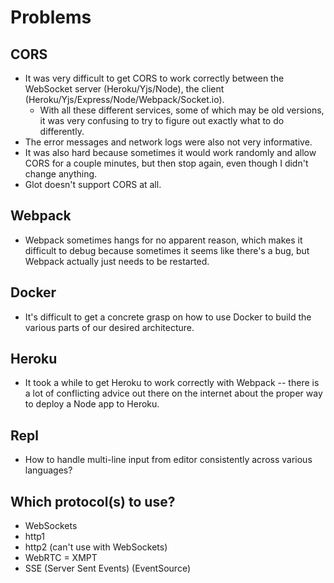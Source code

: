 # Problems

## CORS
- It was very difficult to get CORS to work correctly between the WebSocket server (Heroku/Yjs/Node), the client (Heroku/Yjs/Express/Node/Webpack/Socket.io).
  - With all these different services, some of which may be old versions, it was very confusing to try to figure out exactly what to do differently.
- The error messages and network logs were also not very informative.
- It was also hard because sometimes it would work randomly and allow CORS for a couple minutes, but then stop again, even though I didn't change anything.
- Glot doesn't support CORS at all.

## Webpack
- Webpack sometimes hangs for no apparent reason, which makes it difficult to debug because sometimes it seems like there's a bug, but Webpack actually just needs to be restarted.

## Docker
- It's difficult to get a concrete grasp on how to use Docker to build the various parts of our desired architecture.

## Heroku
- It took a while to get Heroku to work correctly with Webpack -- there is a lot of conflicting advice out there on the internet about the proper way to deploy a Node app to Heroku.

## Repl 
- How to handle multi-line input from editor consistently across various languages?

## Which protocol(s) to use?
- WebSockets
- http1
- http2 (can't use with WebSockets)
- WebRTC
= XMPT
- SSE (Server Sent Events) (EventSource)
